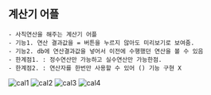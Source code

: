 ## 계산기 어플
    - 사칙연산을 해주는 계산기 어플
    - 기능1. 연산 결과값을 = 버튼을 누르지 않아도 미리보기로 보여줌.
    - 기능2. db에 연산결과값을 넣어서 이전에 수행했던 연산을 볼 수 있음
    - 한계점1. : 정수연산만 가능하고 실수연산만 가능한점.
    - 한계점2. : 연산자를 한번만 사용할 수 있어 () 기능 구현 X
![cal1](https://user-images.githubusercontent.com/84216838/148150208-27ca2be9-96c2-498a-9148-3d219996a1c4.png)
![cal2](https://user-images.githubusercontent.com/84216838/148150210-719b72a7-8c26-4107-80eb-e51d6daa0c4c.png)
![cal3](https://user-images.githubusercontent.com/84216838/148150211-3be7ded5-273e-4ea3-ac98-01ca1fbccee1.png)
![cal4](https://user-images.githubusercontent.com/84216838/148150213-26e57186-056a-4120-a11e-c74af57db8e0.png)

